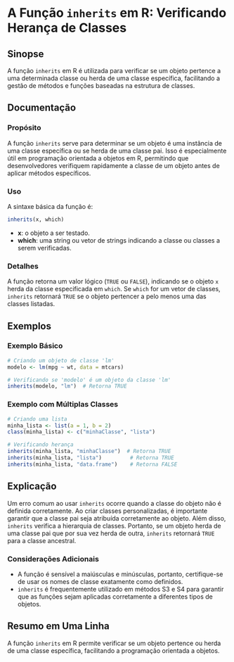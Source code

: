 <!--
Meta Description: # A Função `inherits` em R: Verificando Herança de Classes ## Sinopse A função `inherits` em R é utilizada para verificar se um objeto pertence a uma ...
Meta Keywords: classe, inherits, objeto, uma, classes
-->

# A Função `inherits` em R: Verificando Herança de Classes

## Sinopse
A função `inherits` em R é utilizada para verificar se um objeto pertence a uma determinada classe ou herda de uma classe específica, facilitando a gestão de métodos e funções baseadas na estrutura de classes.

## Documentação
### Propósito
A função `inherits` serve para determinar se um objeto é uma instância de uma classe específica ou se herda de uma classe pai. Isso é especialmente útil em programação orientada a objetos em R, permitindo que desenvolvedores verifiquem rapidamente a classe de um objeto antes de aplicar métodos específicos.

### Uso
A sintaxe básica da função é:

```r
inherits(x, which)
```

- **x**: o objeto a ser testado.
- **which**: uma string ou vetor de strings indicando a classe ou classes a serem verificadas.

### Detalhes
A função retorna um valor lógico (`TRUE` ou `FALSE`), indicando se o objeto `x` herda da classe especificada em `which`. Se `which` for um vetor de classes, `inherits` retornará `TRUE` se o objeto pertencer a pelo menos uma das classes listadas.

## Exemplos
### Exemplo Básico
```r
# Criando um objeto de classe 'lm'
modelo <- lm(mpg ~ wt, data = mtcars)

# Verificando se 'modelo' é um objeto da classe 'lm'
inherits(modelo, "lm")  # Retorna TRUE
```

### Exemplo com Múltiplas Classes
```r
# Criando uma lista
minha_lista <- list(a = 1, b = 2)
class(minha_lista) <- c("minhaClasse", "lista")

# Verificando herança
inherits(minha_lista, "minhaClasse")  # Retorna TRUE
inherits(minha_lista, "lista")         # Retorna TRUE
inherits(minha_lista, "data.frame")    # Retorna FALSE
```

## Explicação
Um erro comum ao usar `inherits` ocorre quando a classe do objeto não é definida corretamente. Ao criar classes personalizadas, é importante garantir que a classe pai seja atribuída corretamente ao objeto. Além disso, `inherits` verifica a hierarquia de classes. Portanto, se um objeto herda de uma classe pai que por sua vez herda de outra, `inherits` retornará `TRUE` para a classe ancestral.

### Considerações Adicionais
- A função é sensível a maiúsculas e minúsculas, portanto, certifique-se de usar os nomes de classe exatamente como definidos.
- `inherits` é frequentemente utilizado em métodos S3 e S4 para garantir que as funções sejam aplicadas corretamente a diferentes tipos de objetos.

## Resumo em Uma Linha
A função `inherits` em R permite verificar se um objeto pertence ou herda de uma classe específica, facilitando a programação orientada a objetos.